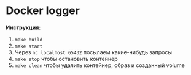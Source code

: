 # Docker logger
**Инструкция:**
1. `make build`
2. `make start`
3. Через `nc localhost 65432` посылаем какие-нибудь запросы
4. `make stop` чтобы остановить контейнер
5. `make clean` чтобы удалить контейнер, образ и созданный volume

